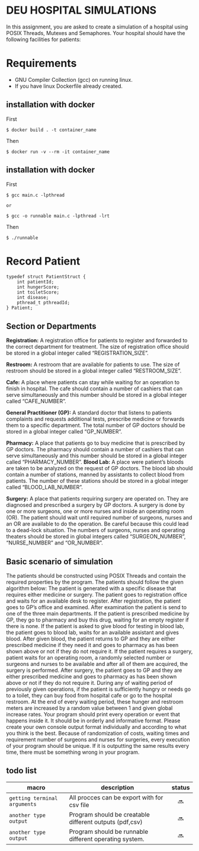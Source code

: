 # DEU HOSPITAL SIMULATIONS

In this assignment, you are asked to create a simulation of a hospital using POSIX
Threads, Mutexes and Semaphores. Your hospital should have the following facilities for
patients:

# Requirements

* GNU Compiler Collection (gcc) on running linux.
* If you have linux Dockerfile already created.

## installation with docker
First 
```
$ docker build . -t container_name 
```
Then
```
$ docker run -v --rm -it container_name
```

## installation with docker
First
```
$ gcc main.c -lpthread

or

$ gcc -o runnable main.c -lpthread -lrt
```
Then
```
$ ./runnable
```

# Record Patient

```
typedef struct PatientStruct {
    int patientId;
    int hungerScore;
    int toiletScore;
    int disease;
    pthread_t pthreadId;
} Patient;
```
## Section or Departments

**Registration:** A registration office for patients to register and forwarded to the correct
department for treatment. The size of registration office should be stored in a global
integer called “REGISTRATION_SIZE”.

**Restroom:** A restroom that are available for patients to use. The size of restroom should
be stored in a global integer called “RESTROOM_SIZE”.

**Cafe:** A place where patients can stay while waiting for an operation to finish in hospital.
The cafe should contain a number of cashiers that can serve simultaneously and this
number should be stored in a global integer called “CAFE_NUMBER”.

**General Practitioner (GP):** A standard doctor that listens to patients complaints and
requests additional tests, prescribe medicine or forwards them to a specific department.
The total number of GP doctors should be stored in a global integer called
“GP_NUMBER”.

**Pharmacy:** A place that patients go to buy medicine that is prescribed by GP doctors.
The pharmacy should contain a number of cashiers that can serve simultaneously and this
number should be stored in a global integer called “PHARMACY_NUMBER”.
**Blood Lab:** A place were patient’s bloods are taken to be analyzed on the request of GP
doctors. The blood lab should contain a number of stations, manned by assistants to
collect blood from patients. The number of these stations should be stored in a global
integer called “BLOOD_LAB_NUMBER”.

**Surgery:** A place that patients requiring surgery are operated on. They are diagnosed and
prescribed a surgery by GP doctors. A surgery is done by one or more surgeons, one or
more nurses and inside an operating room (OR). The patient should wait until required
number of surgeons, nurses and an OR are available to do the operation. Be careful
because this could lead to a dead-lock situation. The numbers of surgeons, nurses and
operating theaters should be stored in global integers called “SURGEON_NUMBER”,
“NURSE_NUMBER” and “OR_NUMBER”.

## Basic scenario of simulation

The patients should be constructed using POSIX Threads and contain the required
properties by the program. The patients should follow the given algorithm below:
The patient is generated with a specific disease that requires either medicine or surgery.
The patient goes to registration office and waits for an available desk to register.
After registration, the patient goes to GP’s office and examined.
After examination the patient is send to one of the three main departments.
If the patient is prescribed medicine by GP, they go to pharmacy and buy this drug,
waiting for an empty register if there is none.
If the patient is asked to give blood for testing in blood lab, the patient goes to blood lab,
waits for an available assistant and gives blood.
After given blood, the patient returns to GP and they are either prescribed medicine if
they need it and goes to pharmacy as has been shown above or not if they do not require
it.
If the patient requires a surgery, patient waits for an operating room, a randomly selected
number or surgeons and nurses to be available and after all of them are acquired, the
surgery is performed. After surgery, the patient goes to GP and they are either prescribed
medicine and goes to pharmacy as has been shown above or not if they do not require it.
During any of waiting period of previously given operations, if the patient is sufficiently
hungry or needs go to a toilet, they can buy food from hospital cafe or go to the hospital
restroom. At the end of every waiting period, these hunger and restroom meters are
increased by a random value between 1 and given global increase rates.
Your program should print every operation or event that happens inside it. It should be in
orderly and informative format. Please create your own console output format
individually and according to what you think is the best.
Because of randomization of costs, waiting times and requirement number of surgeons
and nurses for surgeries, every execution of your program should be unique. If it is
outputting the same results every time, there must be something wrong in your program.

## todo list

|macro|description|status|
|-|-|:-:|
|`getting terminal arguments`|All procces can be export with for csv file|:soon:|
|`another type output`|Program should be creatable different outputs (pdf,csv)|:soon:|
|`another type output`|Program should be runnable different operating system.|:soon:|